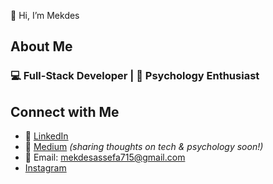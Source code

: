 

👋 Hi, I’m Mekdes



## About Me

### 💻 Full-Stack Developer | 🧠 Psychology Enthusiast

## Connect with Me

- 💼 [LinkedIn](https://www.linkedin.com/in/mekdes-assefa-44b94a31b/) 
- 🧠 [Medium](https://medium.com/@mekdesassefa715) *(sharing thoughts on tech & psychology soon!)*
- 💌 Email: mekdesassefa715@gmail.com
- [Instagram](https://www.instagram.com/)
